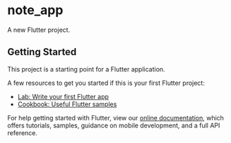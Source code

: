 # note_app

A new Flutter project.

## Getting Started
      
This project is a starting point for a Flutter application.
                
A few resources to get you started if this is your first Flutter project:

- [Lab: Write your first Flutter app](https://flutter.dev/docs/get-started/codelab)
- [Cookbook: Useful Flutter samples](https://flutter.dev/docs/cookbook)
  
For help getting started with Flutter, view our 
[online documentation](https://flutter.dev/docs), which offers tutorials, 
samples, guidance on mobile development, and a full API reference.
       
